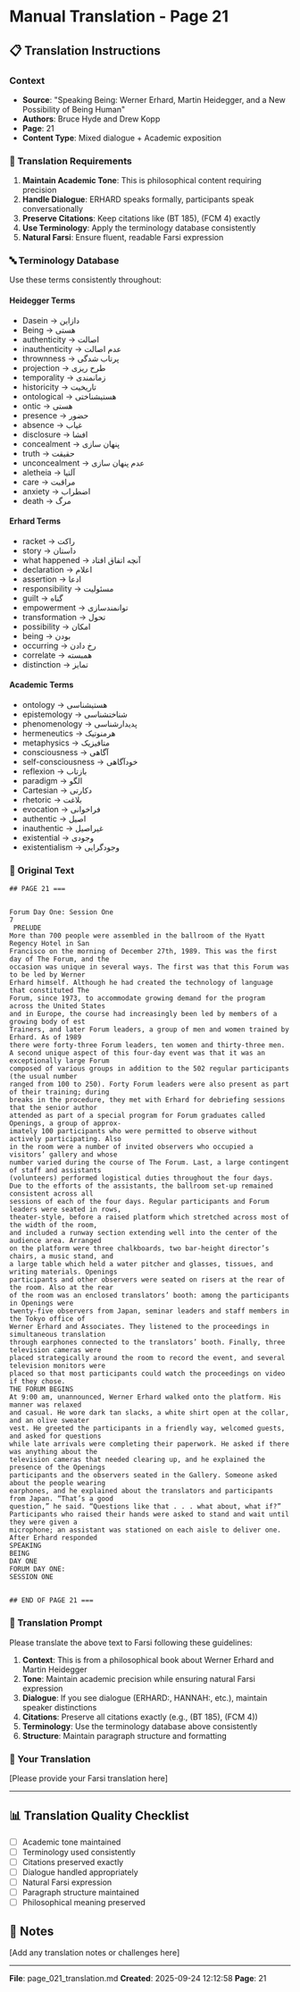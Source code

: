 # Manual Translation - Page 21

## 📋 Translation Instructions

### Context
- **Source**: "Speaking Being: Werner Erhard, Martin Heidegger, and a New Possibility of Being Human"
- **Authors**: Bruce Hyde and Drew Kopp
- **Page**: 21
- **Content Type**: Mixed dialogue + Academic exposition

### 🎯 Translation Requirements

1. **Maintain Academic Tone**: This is philosophical content requiring precision
2. **Handle Dialogue**: ERHARD speaks formally, participants speak conversationally
3. **Preserve Citations**: Keep citations like (BT 185), (FCM 4) exactly
4. **Use Terminology**: Apply the terminology database consistently
5. **Natural Farsi**: Ensure fluent, readable Farsi expression

### 🔤 Terminology Database

Use these terms consistently throughout:

#### Heidegger Terms
- Dasein → دازاین
- Being → هستی
- authenticity → اصالت
- inauthenticity → عدم اصالت
- thrownness → پرتاب شدگی
- projection → طرح ریزی
- temporality → زمانمندی
- historicity → تاریخیت
- ontological → هستیشناختی
- ontic → هستی
- presence → حضور
- absence → غیاب
- disclosure → افشا
- concealment → پنهان سازی
- truth → حقیقت
- unconcealment → عدم پنهان سازی
- aletheia → آلتیا
- care → مراقبت
- anxiety → اضطراب
- death → مرگ

#### Erhard Terms
- racket → راکت
- story → داستان
- what happened → آنچه اتفاق افتاد
- declaration → اعلام
- assertion → ادعا
- responsibility → مسئولیت
- guilt → گناه
- empowerment → توانمندسازی
- transformation → تحول
- possibility → امکان
- being → بودن
- occurring → رخ دادن
- correlate → همبسته
- distinction → تمایز

#### Academic Terms
- ontology → هستیشناسی
- epistemology → شناختشناسی
- phenomenology → پدیدارشناسی
- hermeneutics → هرمنوتیک
- metaphysics → متافیزیک
- consciousness → آگاهی
- self-consciousness → خودآگاهی
- reflexion → بازتاب
- paradigm → الگو
- Cartesian → دکارتی
- rhetoric → بلاغت
- evocation → فراخوانی
- authentic → اصیل
- inauthentic → غیراصیل
- existential → وجودی
- existentialism → وجودگرایی


### 📝 Original Text

```
## PAGE 21 ===

 
Forum Day One: Session One 
7
 PRELUDE
More than 700 people were assembled in the ballroom of the Hyatt Regency Hotel in San 
Francisco on the morning of December 27th, 1989. This was the first day of The Forum, and the 
occasion was unique in several ways. The first was that this Forum was to be led by Werner 
Erhard himself. Although he had created the technology of language that constituted The
Forum, since 1973, to accommodate growing demand for the program across the United States 
and in Europe, the course had increasingly been led by members of a growing body of est
Trainers, and later Forum leaders, a group of men and women trained by Erhard. As of 1989 
there were forty-three Forum leaders, ten women and thirty-three men.
A second unique aspect of this four-day event was that it was an exceptionally large Forum
composed of various groups in addition to the 502 regular participants (the usual number
ranged from 100 to 250). Forty Forum leaders were also present as part of their training; during 
breaks in the procedure, they met with Erhard for debriefing sessions that the senior author 
attended as part of a special program for Forum graduates called Openings, a group of approx-
imately 100 participants who were permitted to observe without actively participating. Also 
in the room were a number of invited observers who occupied a visitors’ gallery and whose
number varied during the course of The Forum. Last, a large contingent of staff and assistants
(volunteers) performed logistical duties throughout the four days. 
Due to the efforts of the assistants, the ballroom set-up remained consistent across all 
sessions of each of the four days. Regular participants and Forum leaders were seated in rows,
theater-style, before a raised platform which stretched across most of the width of the room, 
and included a runway section extending well into the center of the audience area. Arranged
on the platform were three chalkboards, two bar-height director’s chairs, a music stand, and
a large table which held a water pitcher and glasses, tissues, and writing materials. Openings 
participants and other observers were seated on risers at the rear of the room. Also at the rear
of the room was an enclosed translators’ booth: among the participants in Openings were 
twenty-five observers from Japan, seminar leaders and staff members in the Tokyo office of 
Werner Erhard and Associates. They listened to the proceedings in simultaneous translation 
through earphones connected to the translators’ booth. Finally, three television cameras were
placed strategically around the room to record the event, and several television monitors were 
placed so that most participants could watch the proceedings on video if they chose.
THE FORUM BEGINS
At 9:00 am, unannounced, Werner Erhard walked onto the platform. His manner was relaxed 
and casual. He wore dark tan slacks, a white shirt open at the collar, and an olive sweater 
vest. He greeted the participants in a friendly way, welcomed guests, and asked for questions 
while late arrivals were completing their paperwork. He asked if there was anything about the
television cameras that needed clearing up, and he explained the presence of the Openings
participants and the observers seated in the Gallery. Someone asked about the people wearing
earphones, and he explained about the translators and participants from Japan. “That’s a good 
question,” he said. “Questions like that . . . what about, what if?”
Participants who raised their hands were asked to stand and wait until they were given a 
microphone; an assistant was stationed on each aisle to deliver one. After Erhard responded 
SPEAKING 
BEING
DAY ONE
FORUM DAY ONE: 
SESSION ONE


## END OF PAGE 21 ===
```

### 🤖 Translation Prompt

Please translate the above text to Farsi following these guidelines:

1. **Context**: This is from a philosophical book about Werner Erhard and Martin Heidegger
2. **Tone**: Maintain academic precision while ensuring natural Farsi expression
3. **Dialogue**: If you see dialogue (ERHARD:, HANNAH:, etc.), maintain speaker distinctions
4. **Citations**: Preserve all citations exactly (e.g., (BT 185), (FCM 4))
5. **Terminology**: Use the terminology database above consistently
6. **Structure**: Maintain paragraph structure and formatting

### 📄 Your Translation

[Please provide your Farsi translation here]

---

## 📊 Translation Quality Checklist

- [ ] Academic tone maintained
- [ ] Terminology used consistently
- [ ] Citations preserved exactly
- [ ] Dialogue handled appropriately
- [ ] Natural Farsi expression
- [ ] Paragraph structure maintained
- [ ] Philosophical meaning preserved

## 📝 Notes

[Add any translation notes or challenges here]

---

**File**: page_021_translation.md
**Created**: 2025-09-24 12:12:58
**Page**: 21
